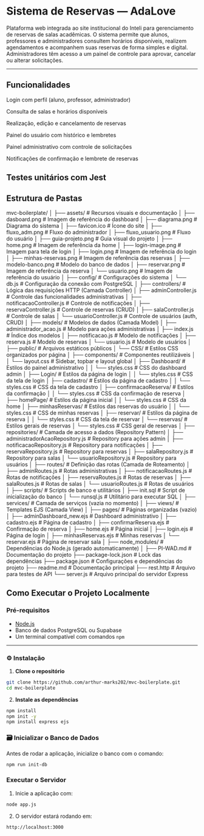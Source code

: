 
#  Sistema de Reservas — AdaLove
Plataforma web integrada ao site institucional do Inteli para gerenciamento de reservas de salas acadêmicas. O sistema permite que alunos, professores e administradores consultem horários disponíveis, realizem agendamentos e acompanhem suas reservas de forma simples e digital. Administradores têm acesso a um painel de controle para aprovar, cancelar ou alterar solicitações.

---

##  Funcionalidades
Login com perfil (aluno, professor, administrador)

Consulta de salas e horários disponíveis

Realização, edição e cancelamento de reservas

Painel do usuário com histórico e lembretes

Painel administrativo com controle de solicitações

Notificações de confirmação e lembrete de reservas

Testes unitários com Jest
---

##  Estrutura de Pastas

mvc-boilerplate/
│
├── assets/                          # Recursos visuais e documentação
│   ├── dasboard.png                 # Imagem de referência do dashboard
│   ├── diagrama.png                 # Diagrama do sistema
│   ├── favicon.ico                  # Ícone do site
│   ├── fluxo_adm.png               # Fluxo do administrador
│   ├── fluxo_usuario.png           # Fluxo do usuário
│   ├── guia-projeto.png            # Guia visual do projeto
│   ├── home.png                    # Imagem de referência da home
│   ├── login-image.png             # Imagem para tela de login
│   ├── login.png                   # Imagem de referência do login
│   ├── minhas-reservas.png         # Imagem de referência das reservas
│   ├── modelo-banco.png            # Modelo do banco de dados
│   ├── reservar.png                # Imagem de referência da reserva
│   └── usuario.png                 # Imagem de referência do usuário
│
├── config/                         # Configurações do sistema
│   └── db.js                       # Configuração da conexão com PostgreSQL
│
├── controllers/                    # Lógica das requisições HTTP (Camada Controller)
│   ├── adminController.js          # Controle das funcionalidades administrativas
│   ├── notificacaoController.js    # Controle de notificações
│   ├── reservaController.js        # Controle de reservas (CRUD)
│   ├── salaController.js           # Controle de salas
│   └── usuarioController.js        # Controle de usuários (auth, CRUD)
│
├── models/                         # Modelos de dados (Camada Model)
│   ├── administrador_acao.js       # Modelo para ações administrativas
│   ├── index.js                    # Índice dos modelos
│   ├── notificacao.js              # Modelo de notificações
│   ├── reserva.js                  # Modelo de reservas
│   └── usuario.js                  # Modelo de usuários
│
├── public/                         # Arquivos estáticos públicos
│   └── CSS/                        # Estilos CSS organizados por página
│       ├── components/             # Componentes reutilizáveis
│       │   └── layout.css          # Sidebar, topbar e layout global
│       ├── Dashboard/              # Estilos do painel administrativo
│       │   └── styles.css          # CSS do dashboard admin
│       ├── Login/                  # Estilos da página de login
│       │   └── styles.css          # CSS da tela de login
│       ├── cadastro/               # Estilos da página de cadastro
│       │   └── styles.css          # CSS da tela de cadastro
│       ├── confirmacaoReserva/     # Estilos da confirmação
│       │   └── styles.css          # CSS da confirmação de reserva
│       ├── homePage/               # Estilos da página inicial
│       │   └── styles.css          # CSS da home
│       ├── minhasReservas/         # Estilos das reservas do usuário
│       │   └── styles.css          # CSS de minhas reservas
│       ├── reservar/               # Estilos da página de reserva
│       │   └── styles.css          # CSS da tela de reservar
│       └── reservas/               # Estilos gerais de reservas
│           └── styles.css          # CSS geral de reservas
│
├── repositories/                   # Camada de acesso a dados (Repository Pattern)
│   ├── administradorAcaoRepository.js  # Repository para ações admin
│   ├── notificacaoRepository.js    # Repository para notificações
│   ├── reservaRepository.js        # Repository para reservas
│   ├── salaRepository.js           # Repository para salas
│   └── usuarioRepository.js        # Repository para usuários
│
├── routes/                         # Definição das rotas (Camada de Roteamento)
│   ├── adminRoutes.js              # Rotas administrativas
│   ├── notificacaoRoutes.js        # Rotas de notificações
│   ├── reservaRoutes.js            # Rotas de reservas
│   ├── salaRoutes.js               # Rotas de salas
│   └── usuarioRoutes.js            # Rotas de usuários
│
├── scripts/                        # Scripts de banco e utilitários
│   ├── init.sql                    # Script de inicialização do banco
│   └── runsql.js                   # Utilitário para executar SQL
│
├── services/                       # Camada de serviços (vazia no momento)
│
├── views/                          # Templates EJS (Camada View)
│   ├── pages/                      # Páginas organizadas (vazio)
│   ├── adminDashboard_new.ejs      # Dashboard administrativo
│   ├── cadastro.ejs                # Página de cadastro
│   ├── confirmarReserva.ejs        # Confirmação de reserva
│   ├── home.ejs                    # Página inicial
│   ├── login.ejs                   # Página de login
│   ├── minhasReservas.ejs          # Minhas reservas
│   └── reservar.ejs                # Página de reservar sala
│
├── node_modules/                   # Dependências do Node.js (gerado automaticamente)
│
├── PI-WAD.md                       # Documentação do projeto
├── package-lock.json               # Lock das dependências
├── package.json                    # Configurações e dependências do projeto
├── readme.md                       # Documentação principal
├── rest.http                       # Arquivo para testes de API
└── server.js                       # Arquivo principal do servidor Express      

##  Como Executar o Projeto Localmente

###  Pré-requisitos

- [Node.js](https://nodejs.org/)
- Banco de dados PostgreSQL ou Supabase
- Um terminal compatível com comandos `npm`

---

### ⚙ Instalação

1. **Clone o repositório**

```bash
git clone https://github.com/arthur-marks202/mvc-boilerplate.git
cd mvc-boilerplate 
```  

2. **Instale as dependências**
```bash
npm install
npm init -y
npm install express ejs
```  

### 🗃 Inicializar o Banco de Dados

Antes de rodar a aplicação, inicialize o banco com o comando:

```bash
npm run init-db
```

###  Executar o Servidor

1. Inicie a aplicação com:

```bash
node app.js
```

2. O servidor estará rodando em:

```arduino
http://localhost:3000
```

